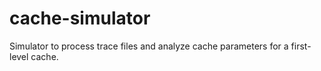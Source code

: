# cache-simulator
Simulator to process trace files and analyze cache parameters for a first-level cache.
